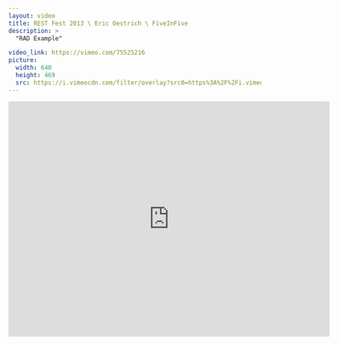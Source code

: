 ```yaml
---
layout: video
title: REST Fest 2013 \ Eric Oestrich \ FiveInFive
description: >
  "RAD Example"

video_link: https://vimeo.com/75525216
picture:
  width: 640
  height: 469
  src: https://i.vimeocdn.com/filter/overlay?src0=https%3A%2F%2Fi.vimeocdn.com%2Fvideo%2F450117107_640x469.jpg&src1=http%3A%2F%2Ff.vimeocdn.com%2Fp%2Fimages%2Fcrawler_play.png
---
```

<iframe src="https://player.vimeo.com/video/75525216?title=0&byline=0&portrait=0&badge=0&autopause=0&player_id=0" width="640" height="468" frameborder="0" title="REST Fest 2013 \ Eric Oestrich \ FiveInFive" webkitallowfullscreen mozallowfullscreen allowfullscreen></iframe>